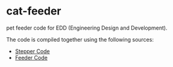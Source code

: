# cat-feeder
pet feeder code for EDD (Engineering Design and Development). 

The code is compiled together using the following sources:
- [Stepper Code](https://ben.akrin.com/driving-a-28byj-48-stepper-motor-uln2003-driver-with-a-raspberry-pi/)
- [Feeder Code](https://storiknow.com/automatic-cat-feeder-using-raspberry-pi-part-three/)


